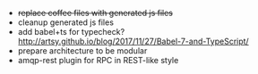 - ~~replace coffee files with generated js files~~
- cleanup generated js files
- add babel+ts for typecheck? http://artsy.github.io/blog/2017/11/27/Babel-7-and-TypeScript/
- prepare architecture to be modular
- amqp-rest plugin for RPC in REST-like style
